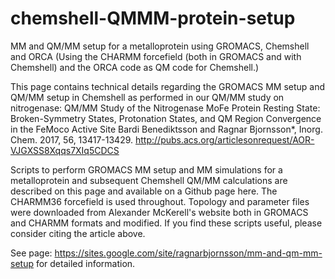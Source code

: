 # chemshell-QMMM-protein-setup

MM and QM/MM setup for a metalloprotein using GROMACS,  Chemshell and ORCA
(Using the CHARMM forcefield (both in GROMACS and with Chemshell) and the ORCA code as QM code for Chemshell.)

This page contains technical details regarding the GROMACS MM setup and QM/MM setup in Chemshell as performed in our QM/MM study on nitrogenase:
QM/MM Study of the Nitrogenase MoFe Protein Resting State: Broken-Symmetry States, Protonation States, and QM Region Convergence in the FeMoco Active Site
Bardi Benediktsson and Ragnar Bjornsson*, Inorg. Chem. 2017, 56, 13417-13429. http://pubs.acs.org/articlesonrequest/AOR-VJGXSS8Xqqs7XIq5CDCS


Scripts to perform GROMACS MM setup and MM simulations for a metalloprotein and subsequent Chemshell QM/MM calculations are described on this page and available on a Github page here.
The CHARMM36 forcefield is used throughout. Topology and parameter files were downloaded from Alexander McKerell's website both in GROMACS and CHARMM formats and modified.
If you find these scripts useful, please consider citing the article above.

See page: https://sites.google.com/site/ragnarbjornsson/mm-and-qm-mm-setup
for detailed information.

